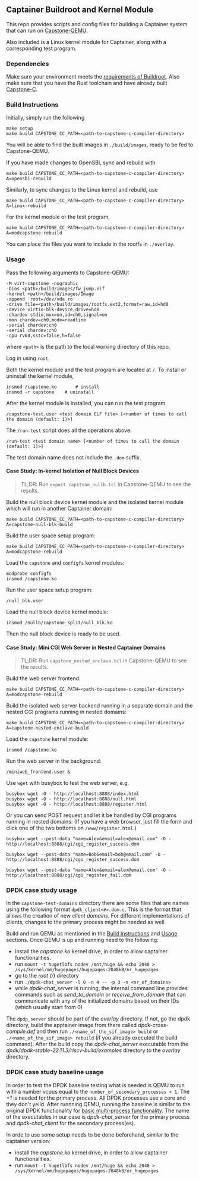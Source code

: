 ## Captainer Buildroot and Kernel Module

This repo provides scripts and config files for building
a Captainer system that can run on [Capstone-QEMU](https://github.com/project-starch/capstone-qemu).

Also included is a Linux kernel module for Captainer, along with a
corresponding test program.

### Dependencies

Make sure your environment meets the [requirements of
Buildroot](https://buildroot.org/downloads/manual/manual.html#_about_buildroot).
Also make sure that you have the Rust toolchain and have already
built
[Capstone-C](https://github.com/jasonyu1996/capstone-c/tree/riscv-wip).

### Build Instructions

Initially, simply run the following

    make setup
    make build CAPSTONE_CC_PATH=<path-to-capstone-c-compiler-directory>

You will be able to find the built images in `./build/images`, ready
to be fed to Capstone-QEMU.

If you have made changes to OpenSBI, sync and rebuild with

    make build CAPSTONE_CC_PATH=<path-to-capstone-c-compiler-directory> A=opensbi-rebuild

Similarly, to sync changes to the Linux kernel and rebuild, use

    make build CAPSTONE_CC_PATH=<path-to-capstone-c-compiler-directory> A=linux-rebuild

For the kernel module or the test program,

    make build CAPSTONE_CC_PATH=<path-to-capstone-c-compiler-directory> A=modcapstone-rebuild

You can place the files you want to include in the rootfs in
`./overlay`.

### Usage

Pass the following arguments to Capstone-QEMU:

    -M virt-capstone -nographic
    -bios <path>/build/images/fw_jump.elf
    -kernel <path>/build/images/Image
    -append 'root=/dev/vda ro'
    -drive file=<path>/build/images/rootfs.ext2,format=raw,id=hd0
    -device virtio-blk-device,drive=hd0
    -chardev stdio,mux=on,id=ch0,signal=on
    -mon chardev=ch0,mode=readline
    -serial chardev:ch0
    -serial chardev:ch0
    -cpu rv64,sstc=false,h=false

where `<path>` is the path to the local working directory of this repo.

Log in using `root`.

Both the kernel module and the test program are located at `/`.
To install or uninstall the kernel module,

    insmod /capstone.ko       # install
    insmod -r capstone    # uninstall

After the kernel module is installed, you can run the test program

    /capstone-test.user <test domain ELF file> [<number of times to call the domain (default: 1)>]

The `/run-test` script does all the operations above.

    /run-test <test domain name> [<number of times to call the domain (default: 1)>]

The test domain name does not include the `.dom` suffix.

#### Case Study: In-kernel Isolation of Null Block Devices

> TL;DR: Run `expect capstone_nullb.tcl` in Capstone-QEMU to see the results.

Build the null block device kernel module and the isolated
kernel module which will run in another Captainer domain:

    make build CAPSTONE_CC_PATH=<path-to-capstone-c-compiler-directory> A=capstone-null-blk-build

Build the user space setup program:

    make build CAPSTONE_CC_PATH=<path-to-capstone-c-compiler-directory> A=modcapstone-rebuild

Load the `capstone` and `configfs` kernel modules:

    modprobe configfs
    insmod /capstone.ko

Run the user space setup program:

    /null_blk.user

Load the null block device kernel module:

    insmod /nullb/capstone_split/null_blk.ko

Then the null block device is ready to be used.

#### Case Study: Mini CGI Web Server in Nested Captainer Domains

> TL;DR: Run `capstone_nested_enclave.tcl` in Capstone-QEMU to see the results.

Build the web server frontend:

    make build CAPSTONE_CC_PATH=<path-to-capstone-c-compiler-directory> A=modcapstone-rebuild

Build the isolated web server backend running in a separate domain 
and the nested CGI programs running in nested domains:

    make build CAPSTONE_CC_PATH=<path-to-capstone-c-compiler-directory> A=capstone-nested-enclave-build

Load the `capstone` kernel module:
    
    insmod /capstone.ko

Run the web server in the background:

    /miniweb_frontend.user &

Use `wget` with busybox to test the web server, e.g.

    busybox wget -O - http://localhost:8888/index.html
    busybox wget -O - http://localhost:8888/null.html
    busybox wget -O - http://localhost:8888/register.html

Or you can send POST request and let it be handled by CGI programs running in nested domains:
(If you have a web browser, just fill the form and click one of the two bottoms on `/www/register.html`.)

    busybox wget --post-data "name=Alex&email=alex@email.com" -O - http://localhost:8888/cgi/cgi_register_success.dom

    busybox wget --post-data "name=Bob&email=bob@email.com" -O - http://localhost:8888/cgi/cgi_register_success.dom

    busybox wget --post-data "name=Alex&email=alex@email.com" -O - http://localhost:8888/cgi/cgi_register_fail.dom

### DPDK case study usage

In the `capstone-test-domains` directory there are some files that are names using the following format `dpdk_client<#>.dom.c`. This is the format that allows the creation of new *client domains*. For different implementations of clients, changes to the primary process might be needed as well.

Build and run QEMU as mentioned in the [Build Instructions](#build-instructions) and [Usage](#usage) sections. Once QEMU is up and running need to the following:
* install the *capstone.ko* kernel drive, in order to allow captainer functionalities.
* run `mount -t hugetlbfs nodev /mnt/huge && echo 2048 > /sys/kernel/mm/hugepages/hugepages-2048kB/nr_hugepages`
* go to the *root (/)* directory
* run `./dpdk-chat_server -l 0 -n 4 -- -p 3 -n <nr_of_domains>`
* while *dpdk-chat_server* is running, the internal command line provides commands such as *send_to_domain* or *receive_from_domain* that can communicate with any of the initialized domains based on their IDs (which usually start from 0)

The `dpdp_server` should be part of the *overlay* directory. If not, go the dpdk directory, build the apptainer image from there called *dpdk-cross-compile.def* and then run `./<name_of_the_sif_image> build` or `./<name_of_the_sif_image> rebuild` (if you already executed the build command). After the build copy the *dpdk-chat_server* executable from the *dpdk/dpdk-stable-22.11.3/riscv-build/examples* directory to the *overlay* directory.

### DPDK case study baseline usage

In order to test the DPDK baseline testing what is needed is QEMU to run with a number vcpus equal to the `number_of_secondary_processes + 1`. The *+1* is needed for the primary process. All DPDK processes use a core and they don't yeild.
After runnning QEMU, running the baseline is similar to the original DPDK functionality for [basic multi-process functionality](https://doc.dpdk.org/guides-22.11/sample_app_ug/multi_process.html). The name of the executables in our case is *dpdk-chat_server* for the primary process and *dpdk-chat_client* for the secondary process(es).

In orde to use some setup needs to be done beforehand, similar to the captainer version:
* install the *capstone.ko* kernel drive, in order to allow captainer functionalities.
* run `mount -t hugetlbfs nodev /mnt/huge && echo 2048 > /sys/kernel/mm/hugepages/hugepages-2048kB/nr_hugepages`
